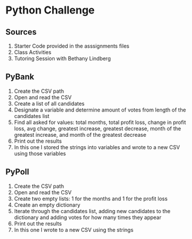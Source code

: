 # Python Challenge
## Sources

1. Starter Code provided in the asssignments files
2. Class Activities
3. Tutoring Session with Bethany Lindberg

## PyBank

1. Create the CSV path
2. Open and read the CSV
3. Create a list of all candidates
4. Designate a variable and determine amount of votes from length of the candidates list
5. Find all asked for values: total months, total profit loss, change in profit loss, avg change, greatest increase, greatest decrease, month of the greatest increase, and month of the greatest decrease
6. Print out the results
7. In this one I stored the strings into variables and wrote to a new CSV using those variables

## PyPoll

1. Create the CSV path
2. Open and read the CSV
3. Create two empty lists: 1 for the months and 1 for the profit loss
4. Create an empty dictionary
5. Iterate through the candidates list, adding new candidates to the dictionary and adding votes for how many times they appear
6. Print out the results
7. In this one I wrote to a new CSV using the strings
